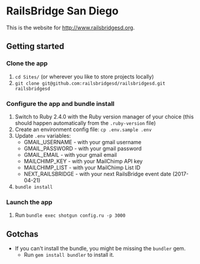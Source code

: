 # RailsBridge San Diego

This is the website for http://www.railsbridgesd.org.

## Getting started

### Clone the app
1. `cd Sites/` (or wherever you like to store projects locally)
2. `git clone git@github.com:railsbridgesd/railsbridgesd.git railsbridgesd`

### Configure the app and bundle install
1. Switch to Ruby 2.4.0 with the Ruby version manager of your choice (this
should happen automatically from the `.ruby-version` file)
2. Create an environment config file: `cp .env.sample .env`
3. Update `.env` variables:   
   - GMAIL_USERNAME   - with your gmail username
   - GMAIL_PASSWORD   - with your gmail password
   - GMAIL_EMAIL      - with your gmail email
   - MAILCHIMP_KEY    - with your MailChimp API key
   - MAILCHIMP_LIST   - with your MailChimp List ID
   - NEXT_RAILSBRIDGE - with your next RailsBridge event date (2017-04-21)
4. `bundle install`

### Launch the app
1. Run `bundle exec shotgun config.ru -p 3000`

## Gotchas

- If you can't install the bundle, you might be missing the `bundler` gem.
  - Run `gem install bundler` to install it.
